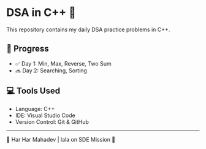 # DSA in C++ 🚀

This repository contains my daily DSA practice problems in C++.

## 📅 Progress
- ✅ Day 1: Min, Max, Reverse, Two Sum
- 🔜 Day 2: Searching, Sorting

## 💻 Tools Used
- Language: C++
- IDE: Visual Studio Code
- Version Control: Git & GitHub

---

🧠 Har Har Mahadev |  lala on SDE Mission 🔱